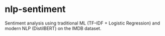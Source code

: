 # nlp-sentiment
Sentiment analysis using traditional ML (TF–IDF + Logistic Regression) and modern NLP (DistilBERT) on the IMDB dataset.
